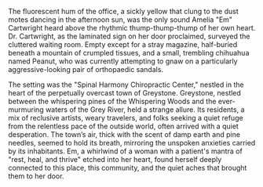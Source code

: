 The fluorescent hum of the office, a sickly yellow that clung to the dust motes dancing in the afternoon sun, was the only sound Amelia "Em" Cartwright heard above the rhythmic thump-thump-thump of her own heart.  Dr. Cartwright, as the laminated sign on her door proclaimed, surveyed the cluttered waiting room.  Empty except for a stray magazine, half-buried beneath a mountain of crumpled tissues, and a small, trembling chihuahua named Peanut, who was currently attempting to gnaw on a particularly aggressive-looking pair of orthopaedic sandals.

The setting was the "Spinal Harmony Chiropractic Center," nestled in the heart of the perpetually overcast town of Greystone.  Greystone, nestled between the whispering pines of the Whispering Woods and the ever-murmuring waters of the Grey River, held a strange allure.  Its residents, a mix of reclusive artists, weary travelers, and folks seeking a quiet refuge from the relentless pace of the outside world, often arrived with a quiet desperation.  The town’s air, thick with the scent of damp earth and pine needles, seemed to hold its breath, mirroring the unspoken anxieties carried by its inhabitants.  Em, a whirlwind of a woman with a patient's mantra of "rest, heal, and thrive" etched into her heart, found herself deeply connected to this place, this community, and the quiet aches that brought them to her door.
